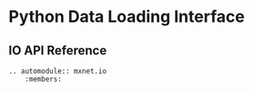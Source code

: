 Python Data Loading Interface
=============================


IO API Reference
----------------

```eval_rst
.. automodule:: mxnet.io
    :members:
```

